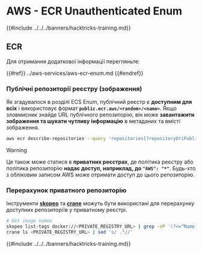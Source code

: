 # AWS - ECR Unauthenticated Enum

{{#include ../../../banners/hacktricks-training.md}}

## ECR

Для отримання додаткової інформації перегляньте:

{{#ref}}
../aws-services/aws-ecr-enum.md
{{#endref}}

### Публічні репозиторії реєстру (зображення)

Як згадувалося в розділі ECS Enum, публічний реєстр є **доступним для всіх** і використовує формат **`public.ecr.aws/<random>/<name>`**. Якщо зловмисник знайде URL публічного репозиторію, він може **завантажити зображення та шукати чутливу інформацію** в метаданих та вмісті зображення.
```bash
aws ecr describe-repositories --query 'repositories[?repositoryUriPublic == `true`].repositoryName' --output text
```
> [!WARNING]
> Це також може статися в **приватних реєстрах**, де політика реєстру або політика репозиторію **надає доступ, наприклад, до `"AWS": "*"`**. Будь-хто з обліковим записом AWS може отримати доступ до цього репозиторію.

### Перерахунок приватного репозиторію

Інструменти [**skopeo**](https://github.com/containers/skopeo) та [**crane**](https://github.com/google/go-containerregistry/blob/main/cmd/crane/doc/crane.md) можуть бути використані для перерахунку доступних репозиторіїв у приватному реєстрі.
```bash
# Get image names
skopeo list-tags docker://<PRIVATE_REGISTRY_URL> | grep -oP '(?<=^Name: ).+'
crane ls <PRIVATE_REGISTRY_URL> | sed 's/ .*//'
```
{{#include ../../../banners/hacktricks-training.md}}
